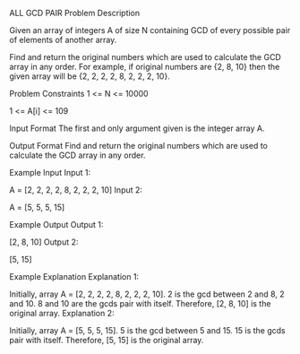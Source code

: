 ALL GCD PAIR
Problem Description

Given an array of integers A of size N containing GCD of every possible pair of elements of another array.

Find and return the original numbers which are used to calculate the GCD array in any order. For example, if original numbers are {2, 8, 10} then the given array will be {2, 2, 2, 2, 8, 2, 2, 2, 10}.



Problem Constraints
1 <= N <= 10000

1 <= A[i] <= 109



Input Format
The first and only argument given is the integer array A.



Output Format
Find and return the original numbers which are used to calculate the GCD array in any order.



Example Input
Input 1:

 A = [2, 2, 2, 2, 8, 2, 2, 2, 10]
Input 2:

 A = [5, 5, 5, 15]


Example Output
Output 1:

 [2, 8, 10]
Output 2:

 [5, 15]


Example Explanation
Explanation 1:

 Initially, array A = [2, 2, 2, 2, 8, 2, 2, 2, 10].
 2 is the gcd between 2 and 8, 2 and 10.
 8 and 10 are the gcds pair with itself.
 Therefore, [2, 8, 10] is the original array.
Explanation 2:

 Initially, array A = [5, 5, 5, 15].
 5 is the gcd between 5 and 15.
 15 is the gcds pair with itself.
 Therefore, [5, 15] is the original array.